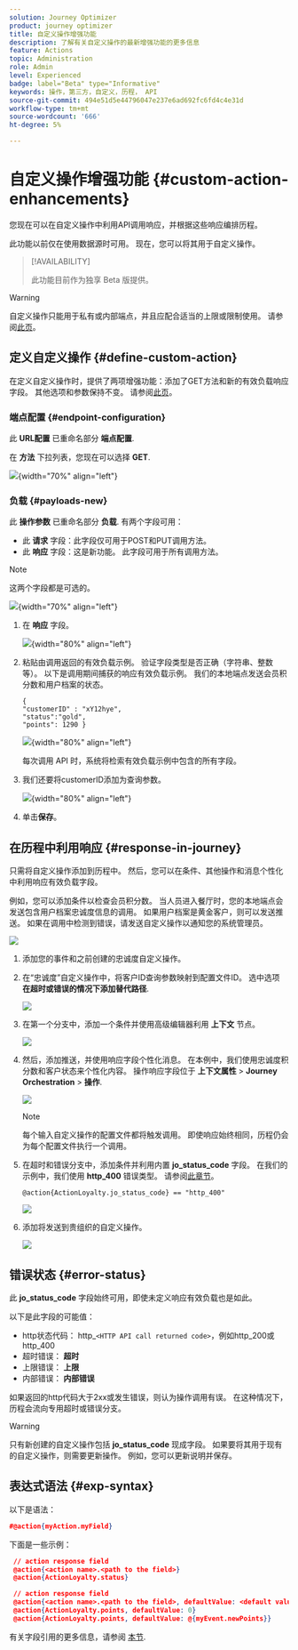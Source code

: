 ```yaml
---
solution: Journey Optimizer
product: journey optimizer
title: 自定义操作增强功能
description: 了解有关自定义操作的最新增强功能的更多信息
feature: Actions
topic: Administration
role: Admin
level: Experienced
badge: label="Beta" type="Informative"
keywords: 操作，第三方，自定义，历程， API
source-git-commit: 494e51d5e44796047e237e6ad692fc6fd4c4e31d
workflow-type: tm+mt
source-wordcount: '666'
ht-degree: 5%

---
```


# 自定义操作增强功能 {#custom-action-enhancements}

您现在可以在自定义操作中利用API调用响应，并根据这些响应编排历程。

此功能以前仅在使用数据源时可用。 现在，您可以将其用于自定义操作。

>[!AVAILABILITY]
>
>此功能目前作为独享 Beta 版提供。

>[!WARNING]
>
>自定义操作只能用于私有或内部端点，并且应配合适当的上限或限制使用。 请参阅[此页](../configuration/external-systems.md)。

## 定义自定义操作 {#define-custom-action}

在定义自定义操作时，提供了两项增强功能：添加了GET方法和新的有效负载响应字段。 其他选项和参数保持不变。 请参阅[此页](../action/about-custom-action-configuration.md)。

### 端点配置 {#endpoint-configuration}

此 **URL配置** 已重命名部分 **端点配置**.

在 **方法** 下拉列表，您现在可以选择 **GET**.

![](assets/action-response1.png){width="70%" align="left"}

### 负载 {#payloads-new}

此 **操作参数** 已重命名部分 **负载**. 有两个字段可用：

* 此 **请求** 字段：此字段仅可用于POST和PUT调用方法。
* 此 **响应** 字段：这是新功能。 此字段可用于所有调用方法。

>[!NOTE]
> 
>这两个字段都是可选的。

![](assets/action-response2.png){width="70%" align="left"}

1. 在 **响应** 字段。

   ![](assets/action-response3.png){width="80%" align="left"}

1. 粘贴由调用返回的有效负载示例。 验证字段类型是否正确（字符串、整数等）。 以下是调用期间捕获的响应有效负载示例。 我们的本地端点发送会员积分数和用户档案的状态。

   ```
   {
   "customerID" : "xY12hye",    
   "status":"gold",
   "points": 1290 }
   ```

   ![](assets/action-response4.png){width="80%" align="left"}

   每次调用 API 时，系统将检索有效负载示例中包含的所有字段。

1. 我们还要将customerID添加为查询参数。

   ![](assets/action-response9.png){width="80%" align="left"}

1. 单击&#x200B;**保存**。

## 在历程中利用响应 {#response-in-journey}

只需将自定义操作添加到历程中。 然后，您可以在条件、其他操作和消息个性化中利用响应有效负载字段。

例如，您可以添加条件以检查会员积分数。 当人员进入餐厅时，您的本地端点会发送包含用户档案忠诚度信息的调用。 如果用户档案是黄金客户，则可以发送推送。 如果在调用中检测到错误，请发送自定义操作以通知您的系统管理员。

![](assets/action-response5.png)

1. 添加您的事件和之前创建的忠诚度自定义操作。

1. 在“忠诚度”自定义操作中，将客户ID查询参数映射到配置文件ID。 选中选项 **在超时或错误的情况下添加替代路径**.

   ![](assets/action-response10.png)

1. 在第一个分支中，添加一个条件并使用高级编辑器利用 **上下文** 节点。

   ![](assets/action-response6.png)

1. 然后，添加推送，并使用响应字段个性化消息。 在本例中，我们使用忠诚度积分数和客户状态来个性化内容。 操作响应字段位于 **上下文属性** > **Journey Orchestration** > **操作**.

   ![](assets/action-response8.png)

   >[!NOTE]
   >
   >每个输入自定义操作的配置文件都将触发调用。 即使响应始终相同，历程仍会为每个配置文件执行一个调用。

1. 在超时和错误分支中，添加条件并利用内置 **jo_status_code** 字段。 在我们的示例中，我们使用
   **http_400** 错误类型。 请参阅[此章节](#error-status)。

   ```
   @action{ActionLoyalty.jo_status_code} == "http_400"
   ```

   ![](assets/action-response7.png)

1. 添加将发送到贵组织的自定义操作。

   ![](assets/action-response11.png)

## 错误状态 {#error-status}

此 **jo_status_code** 字段始终可用，即使未定义响应有效负载也是如此。

以下是此字段的可能值：

* http状态代码： http_`<HTTP API call returned code>`，例如http_200或http_400
* 超时错误： **超时**
* 上限错误： **上限**
* 内部错误： **内部错误**

如果返回的http代码大于2xx或发生错误，则认为操作调用有误。 在这种情况下，历程会流向专用超时或错误分支。

>[!WARNING]
>
>只有新创建的自定义操作包括 **jo_status_code** 现成字段。 如果要将其用于现有的自定义操作，则需要更新操作。 例如，您可以更新说明并保存。

## 表达式语法 {#exp-syntax}

以下是语法：

```json
#@action{myAction.myField} 
```

下面是一些示例：

```json
 // action response field
 @action{<action name>.<path to the field>}
 @action{ActionLoyalty.status}
```

```json
 // action response field
 @action{<action name>.<path to the field>, defaultValue: <default value expression>}
 @action{ActionLoyalty.points, defaultValue: 0}
 @action{ActionLoyalty.points, defaultValue: @{myEvent.newPoints}}
```

有关字段引用的更多信息，请参阅 [本节](../building-journeys/expression/field-references.md).

